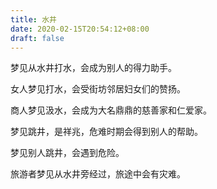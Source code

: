 ```yaml
---
title: 水井
date: 2020-02-15T20:54:12+08:00
draft: false
---
```


梦见从水井打水，会成为别人的得力助手。


女人梦见打水，会受街坊邻居妇女们的赞扬。


商人梦见汲水，会成为大名鼎鼎的慈善家和仁爱家。


梦见跳井，是祥兆，危难时期会得到别人的帮助。


梦见别人跳井，会遇到危险。


旅游者梦见从水井旁经过，旅途中会有灾难。
